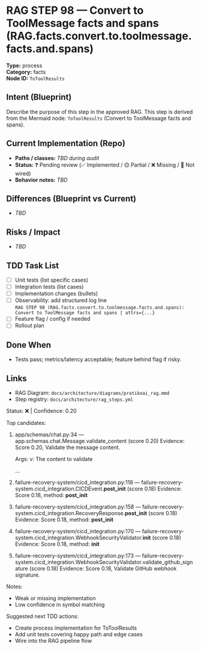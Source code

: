 # RAG STEP 98 — Convert to ToolMessage facts and spans (RAG.facts.convert.to.toolmessage.facts.and.spans)

**Type:** process  
**Category:** facts  
**Node ID:** `ToToolResults`

## Intent (Blueprint)
Describe the purpose of this step in the approved RAG. This step is derived from the Mermaid node: `ToToolResults` (Convert to ToolMessage facts and spans).

## Current Implementation (Repo)
- **Paths / classes:** _TBD during audit_
- **Status:** ❓ Pending review (✅ Implemented / 🟡 Partial / ❌ Missing / 🔌 Not wired)
- **Behavior notes:** _TBD_

## Differences (Blueprint vs Current)
- _TBD_

## Risks / Impact
- _TBD_

## TDD Task List
- [ ] Unit tests (list specific cases)
- [ ] Integration tests (list cases)
- [ ] Implementation changes (bullets)
- [ ] Observability: add structured log line  
  `RAG STEP 98 (RAG.facts.convert.to.toolmessage.facts.and.spans): Convert to ToolMessage facts and spans | attrs={...}`
- [ ] Feature flag / config if needed
- [ ] Rollout plan

## Done When
- Tests pass; metrics/latency acceptable; feature behind flag if risky.

## Links
- RAG Diagram: `docs/architecture/diagrams/pratikoai_rag.mmd`
- Step registry: `docs/architecture/rag_steps.yml`


<!-- AUTO-AUDIT:BEGIN -->
Status: ❌  |  Confidence: 0.20

Top candidates:
1) app/schemas/chat.py:34 — app.schemas.chat.Message.validate_content (score 0.20)
   Evidence: Score 0.20, Validate the message content.

    Args:
        v: The content to validate

   ...
2) failure-recovery-system/cicd_integration.py:118 — failure-recovery-system.cicd_integration.CICDEvent.__post_init__ (score 0.18)
   Evidence: Score 0.18, method: __post_init__
3) failure-recovery-system/cicd_integration.py:158 — failure-recovery-system.cicd_integration.RecoveryResponse.__post_init__ (score 0.18)
   Evidence: Score 0.18, method: __post_init__
4) failure-recovery-system/cicd_integration.py:170 — failure-recovery-system.cicd_integration.WebhookSecurityValidator.__init__ (score 0.18)
   Evidence: Score 0.18, method: __init__
5) failure-recovery-system/cicd_integration.py:173 — failure-recovery-system.cicd_integration.WebhookSecurityValidator.validate_github_signature (score 0.18)
   Evidence: Score 0.18, Validate GitHub webhook signature.

Notes:
- Weak or missing implementation
- Low confidence in symbol matching

Suggested next TDD actions:
- Create process implementation for ToToolResults
- Add unit tests covering happy path and edge cases
- Wire into the RAG pipeline flow
<!-- AUTO-AUDIT:END -->
